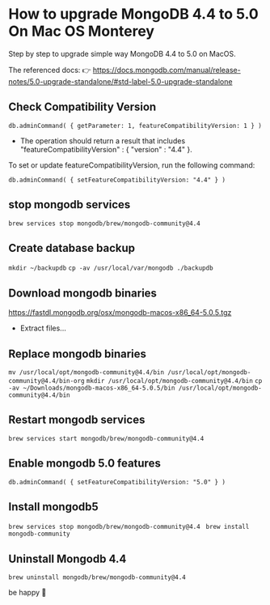 # How to upgrade MongoDB 4.4 to 5.0 On Mac OS Monterey
Step by step to upgrade simple way MongoDB 4.4 to 5.0 on MacOS.

The referenced docs: 
👉 https://docs.mongodb.com/manual/release-notes/5.0-upgrade-standalone/#std-label-5.0-upgrade-standalone

## Check Compatibility Version

```db.adminCommand( { getParameter: 1, featureCompatibilityVersion: 1 } )```

- The operation should return a result that includes "featureCompatibilityVersion" : { "version" : "4.4" }.

To set or update featureCompatibilityVersion, run the following command:

```db.adminCommand( { setFeatureCompatibilityVersion: "4.4" } )```

## stop mongodb services

```brew services stop mongodb/brew/mongodb-community@4.4```

## Create database backup

```mkdir ~/backupdb```
```cp -av /usr/local/var/mongodb ./backupdb```

## Download mongodb binaries

https://fastdl.mongodb.org/osx/mongodb-macos-x86_64-5.0.5.tgz
- Extract files...

## Replace mongodb binaries

```mv /usr/local/opt/mongodb-community@4.4/bin /usr/local/opt/mongodb-community@4.4/bin-org```
```mkdir /usr/local/opt/mongodb-community@4.4/bin```
```cp -av ~/Downloads/mongodb-macos-x86_64-5.0.5/bin /usr/local/opt/mongodb-community@4.4/bin```

## Restart mongodb services

```brew services start mongodb/brew/mongodb-community@4.4```

## Enable mongodb 5.0 features

```db.adminCommand( { setFeatureCompatibilityVersion: "5.0" } ) ```

## Install mongodb5

```brew services stop mongodb/brew/mongodb-community@4.4 ```
```brew install mongodb-community```

## Uninstall Mongodb 4.4

```brew uninstall mongodb/brew/mongodb-community@4.4```


be happy 🤙






